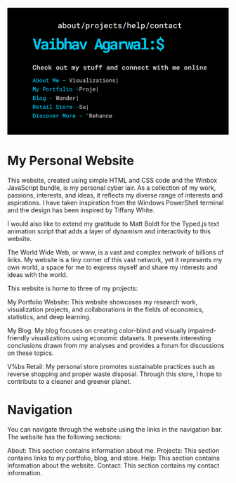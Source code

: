![My Personal Website](website.sample.png)
# My Personal Website

This website, created using simple HTML and CSS code and the Winbox JavaScript bundle, is my personal cyber lair. As a collection of my work, passions, interests, and ideas, it reflects my diverse range of interests and aspirations. I have taken inspiration from the Windows PowerShell terminal and the design has been inspired by Tiffany White.

I would also like to extend my gratitude to Matt Boldt for the Typed.js text animation script that adds a layer of dynamism and interactivity to this website.

The World Wide Web, or www, is a vast and complex network of billions of links. My website is a tiny corner of this vast network, yet it represents my own world, a space for me to express myself and share my interests and ideas with the world.

This website is home to three of my projects:

My Portfolio Website: This website showcases my research work, visualization projects, and collaborations in the fields of economics, statistics, and deep learning.

My Blog: My blog focuses on creating color-blind and visually impaired-friendly visualizations using economic datasets. It presents interesting conclusions drawn from my analyses and provides a forum for discussions on these topics.

V%bs Retail: My personal store promotes sustainable practices such as reverse shopping and proper waste disposal. Through this store, I hope to contribute to a cleaner and greener planet.

# Navigation 
You can navigate through the website using the links in the navigation bar. The website has the following sections:

About: This section contains information about me.
Projects: This section contains links to my portfolio, blog, and store.
Help: This section contains information about the website.
Contact: This section contains my contact information.
